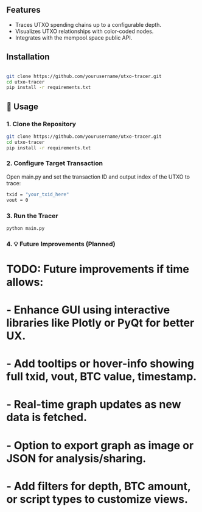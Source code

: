 ## Features

- Traces UTXO spending chains up to a configurable depth.
- Visualizes UTXO relationships with color-coded nodes.
- Integrates with the mempool.space public API.

## Installation

```bash

git clone https://github.com/yourusername/utxo-tracer.git
cd utxo-tracer
pip install -r requirements.txt
```
## 🚀 Usage

### 1. Clone the Repository

```bash
git clone https://github.com/yourusername/utxo-tracer.git
cd utxo-tracer
pip install -r requirements.txt
```
### 2. Configure Target Transaction
Open main.py and set the transaction ID and output index of the UTXO to trace:

```bash
txid = "your_txid_here"
vout = 0

```
### 3. Run the Tracer
```bash
python main.py
```
### 4. 💡 Future Improvements (Planned)
# TODO: Future improvements if time allows:
# - Enhance GUI using interactive libraries like Plotly or PyQt for better UX.
# - Add tooltips or hover-info showing full txid, vout, BTC value, timestamp.
# - Real-time graph updates as new data is fetched.
# - Option to export graph as image or JSON for analysis/sharing.
# - Add filters for depth, BTC amount, or script types to customize views.
